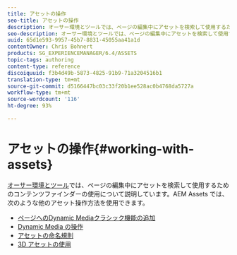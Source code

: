 ```yaml
---
title: アセットの操作
seo-title: アセットの操作
description: オーサー環境とツールでは、ページの編集中にアセットを検索して使用するためのコンテンツファインダーの使用について説明しています。AEM Assets では、次のような他のアセット操作方法を使用できます。
seo-description: オーサー環境とツールでは、ページの編集中にアセットを検索して使用するためのコンテンツファインダーの使用について説明しています。AEM Assets では、次のような他のアセット操作方法を使用できます。
uuid: 65d1e593-9957-45b7-8831-45055aa41a1d
contentOwner: Chris Bohnert
products: SG_EXPERIENCEMANAGER/6.4/ASSETS
topic-tags: authoring
content-type: reference
discoiquuid: f3b4d49b-5873-4825-91b9-71a3204516b1
translation-type: tm+mt
source-git-commit: d5166447bc03c33f20b1ee528ac0b4768da5727a
workflow-type: tm+mt
source-wordcount: '116'
ht-degree: 93%

---
```



# アセットの操作{#working-with-assets}

[オーサー環境とツール](/help/sites-authoring/author-environment-tools.md)では、ページの編集中にアセットを検索して使用するためのコンテンツファインダーの使用について説明しています。AEM Assets では、次のような他のアセット操作方法を使用できます。

* [ページへのDynamic Mediaクラシック機能の追加](/help/sites-classic-ui-authoring/manage-assets-classic-s7.md)
* [Dynamic Media の操作](/help/sites-classic-ui-authoring/dynamic-media-assets.md)
* [アセットの命名規則](/help/sites-classic-ui-authoring/asset-naming-conventions.md)
* [3D アセットの使用](/help/sites-classic-ui-authoring/classicui-3dassets.md)
